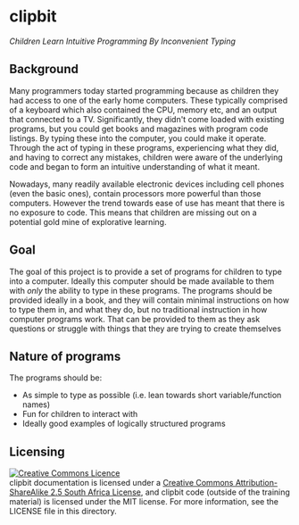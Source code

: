 clipbit
=======

*Children Learn Intuitive Programming By Inconvenient Typing*

Background
----------

Many programmers today started programming because as children they had access to one of the early home computers. These typically comprised of a keyboard which also contained the CPU, memory etc, and an output that connected to a TV. Significantly, they didn't come loaded with existing programs, but you could get books and magazines with program code listings. By typing these into the computer, you could make it operate. Through the act of typing in these programs, experiencing what they did, and having to correct any mistakes, children were aware of the underlying code and began to form an intuitive understanding of what it meant.

Nowadays, many readily available electronic devices including cell phones (even the basic ones),  contain processors more powerful than those computers. However the trend towards ease of use has meant that there is no exposure to code. This means that children are missing out on a potential gold mine of explorative learning.

Goal
----

The goal of this project is to provide a set of programs for children to type into a computer. Ideally this computer should be made available to them with *only* the ability to type in these programs. The programs should be provided ideally in a book, and they will contain minimal instructions on how to type them in, and what they do, but no traditional instruction in how computer programs work. That can be provided to them as they ask questions or struggle with things that they are trying to create themselves

Nature of programs
------------------

The programs should be:

* As simple to type as possible (i.e. lean towards short variable/function names)
* Fun for children to interact with
* Ideally good examples of logically structured programs

Licensing
---------

<a rel="license" href="http://creativecommons.org/licenses/by-sa/2.5/za/deed.en_GB"><img alt="Creative Commons Licence" style="border-width:0" src="http://i.creativecommons.org/l/by-sa/2.5/za/88x31.png" /></a><br /><span xmlns:dct="http://purl.org/dc/terms/" property="dct:title">clipbit</span> documentation is licensed under a <a rel="license" href="http://creativecommons.org/licenses/by-sa/2.5/za/deed.en_GB">Creative Commons Attribution-ShareAlike 2.5 South Africa License</a>, and clipbit code (outside of the training material) is licensed under the MIT license. For more information, see the LICENSE file in this directory.
